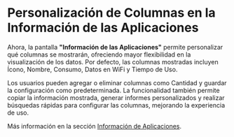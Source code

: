 # Personalización de Columnas en la Información de las Aplicaciones

Ahora, la pantalla **"Información de las Aplicaciones"** permite personalizar qué columnas se mostrarán, ofreciendo mayor flexibilidad en la visualización de los datos. Por defecto, las columnas mostradas incluyen Ícono, Nombre, Consumo, Datos en WiFi y Tiempo de Uso.

Los usuarios pueden agregar o eliminar columnas como Cantidad y guardar la configuración como predeterminada. La funcionalidad también permite copiar la información mostrada, generar informes personalizados y realizar búsquedas rápidas para configurar las columnas, mejorando la experiencia de uso.

Más información en la sección [Información de Aplicaciones](broken-reference).
